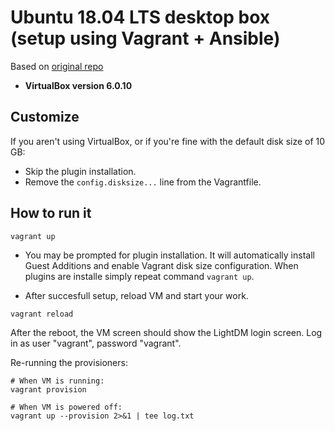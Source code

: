 # Ubuntu 18.04 LTS desktop box (setup using Vagrant + Ansible)

Based on [original repo](https://github.com/heidemn/vagrant-bionic-desktop)

- **VirtualBox version 6.0.10**

## Customize

If you aren't using VirtualBox, or if you're fine with the default disk size of 10 GB:

- Skip the plugin installation.
- Remove the `config.disksize...` line from the Vagrantfile.

## How to run it

```
vagrant up
```

- You may be prompted for plugin installation. It will automatically install Guest Additions and enable Vagrant disk size configuration. When plugins are installe simply repeat command `vagrant up`.

- After succesfull setup, reload VM and start your work.

```
vagrant reload
```

After the reboot, the VM screen should show the LightDM login screen.
Log in as user "vagrant", password "vagrant".

Re-running the provisioners:

```
# When VM is running:
vagrant provision

# When VM is powered off:
vagrant up --provision 2>&1 | tee log.txt
```
